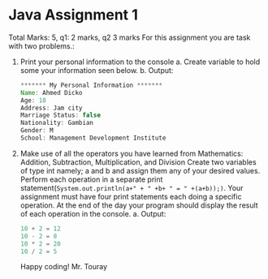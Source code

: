 # Java Assignment 1

Total Marks: 5, q1: 2 marks, q2 3 marks
For this assignment you are task with two problems.:

1. Print your personal information to the console
   a. Create variable to hold some your information seen below.
   b. Output:

   ```java
   ******* My Personal Information *******
   Name: Ahmed Dicko
   Age: 18
   Address: Jam city
   Marriage Status: false
   Nationality: Gambian
   Gender: M
   School: Management Development Institute
   ```

2. Make use of all the operators you have learned from Mathematics: Addition,
   Subtraction, Multiplication, and Division Create two variables of type int
   namely; a and b and assign them any of your desired values. Perform each
   operation in a separate print statement(`System.out.println(a+" + " +b+ " = " +(a+b));)`. Your assignment must have four print statements each doing a specific operation. At the end of the day your program should display the result of each operation in the console.
   a. Output:

   ```java
   10 + 2 = 12
   10 - 2 = 8
   10 * 2 = 20
   10 / 2 = 5
   ```

   Happy coding!
   Mr. Touray
